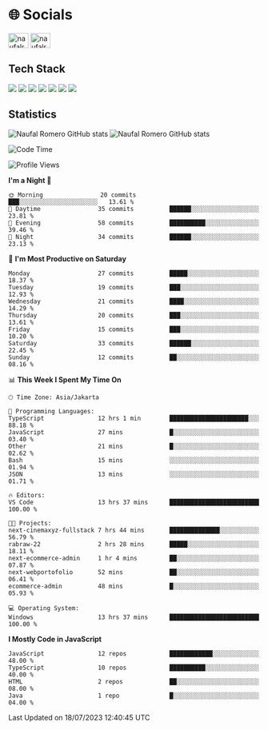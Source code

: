 <h1 align="">🌐 Socials</h1>
<p align="left">
<a href="https://linkedin.com/in/naufal-romero-putra-pratama-9ab816177/" target="blank"><img align="center" src="https://raw.githubusercontent.com/rahuldkjain/github-profile-readme-generator/master/src/images/icons/Social/linked-in-alt.svg" alt="naufalromero" height="30" width="40" /></a>
<a href="https://instagram.com/naufalromero" target="blank"><img align="center" src="https://raw.githubusercontent.com/rahuldkjain/github-profile-readme-generator/master/src/images/icons/Social/instagram.svg" alt="naufalromero" height="30" width="40" /></a>
</p>


<h2 align="">Tech Stack</h2>
<div align="">
  <img src="https://img.shields.io/badge/next.js-000000?style=for-the-badge&logo=nextdotjs&logoColor=white"/>
 <img src="https://img.shields.io/badge/typescript-%23007ACC.svg?style=for-the-badge&logo=typescript&logoColor=white"/>
 <img src="https://img.shields.io/badge/react-%2320232a.svg?style=for-the-badge&logo=react&logoColor=%2361DAFB"/>
 <img src="https://img.shields.io/badge/tailwindcss-%2338B2AC.svg?style=for-the-badge&logo=tailwind-css&logoColor=white"/>
 <img src="https://img.shields.io/badge/Prisma-3982CE?style=for-the-badge&logo=Prisma&logoColor=white"/>
 <img src="https://img.shields.io/badge/javascript-%23323330.svg?style=for-the-badge&logo=javascript&logoColor=%23F7DF1E"/>
 <img src="https://img.shields.io/badge/java-%23ED8B00.svg?style=for-the-badge&logo=openjdk&logoColor=white"/>
</div>


<h2 align="">Statistics</h2>
<div align="">
<img src="https://github-readme-stats-xi-nine-74.vercel.app/api?username=romves&show_icons=true&theme=tokyonight&include_all_commits=true&count_private=true" alt="Naufal Romero GitHub stats"/>
<img src="https://github-readme-stats-xi-nine-74.vercel.app/api/top-langs/?username=romves&theme=tokyonight&hide_border=false&include_all_commits=true&count_private=true&layout=compact" alt="Naufal Romero GitHub stats"/>
</div>

<!--START_SECTION:waka-->
![Code Time](http://img.shields.io/badge/Code%20Time-177%20hrs%2016%20mins-blue)

![Profile Views](http://img.shields.io/badge/Profile%20Views-29-blue)

**I'm a Night 🦉** 

```text
🌞 Morning                20 commits          ███░░░░░░░░░░░░░░░░░░░░░░   13.61 % 
🌆 Daytime                35 commits          ██████░░░░░░░░░░░░░░░░░░░   23.81 % 
🌃 Evening                58 commits          ██████████░░░░░░░░░░░░░░░   39.46 % 
🌙 Night                  34 commits          ██████░░░░░░░░░░░░░░░░░░░   23.13 % 
```
📅 **I'm Most Productive on Saturday** 

```text
Monday                   27 commits          █████░░░░░░░░░░░░░░░░░░░░   18.37 % 
Tuesday                  19 commits          ███░░░░░░░░░░░░░░░░░░░░░░   12.93 % 
Wednesday                21 commits          ████░░░░░░░░░░░░░░░░░░░░░   14.29 % 
Thursday                 20 commits          ███░░░░░░░░░░░░░░░░░░░░░░   13.61 % 
Friday                   15 commits          ███░░░░░░░░░░░░░░░░░░░░░░   10.20 % 
Saturday                 33 commits          ██████░░░░░░░░░░░░░░░░░░░   22.45 % 
Sunday                   12 commits          ██░░░░░░░░░░░░░░░░░░░░░░░   08.16 % 
```


📊 **This Week I Spent My Time On** 

```text
🕑︎ Time Zone: Asia/Jakarta

💬 Programming Languages: 
TypeScript               12 hrs 1 min        ██████████████████████░░░   88.18 % 
JavaScript               27 mins             █░░░░░░░░░░░░░░░░░░░░░░░░   03.40 % 
Other                    21 mins             █░░░░░░░░░░░░░░░░░░░░░░░░   02.62 % 
Bash                     15 mins             ░░░░░░░░░░░░░░░░░░░░░░░░░   01.94 % 
JSON                     13 mins             ░░░░░░░░░░░░░░░░░░░░░░░░░   01.71 % 

🔥 Editors: 
VS Code                  13 hrs 37 mins      █████████████████████████   100.00 % 

🐱‍💻 Projects: 
next-cinemaxyz-fullstack 7 hrs 44 mins       ██████████████░░░░░░░░░░░   56.79 % 
rabraw-22                2 hrs 28 mins       █████░░░░░░░░░░░░░░░░░░░░   18.11 % 
next-ecommerce-admin     1 hr 4 mins         ██░░░░░░░░░░░░░░░░░░░░░░░   07.87 % 
next-webportofolio       52 mins             ██░░░░░░░░░░░░░░░░░░░░░░░   06.41 % 
ecommerce-admin          48 mins             █░░░░░░░░░░░░░░░░░░░░░░░░   05.93 % 

💻 Operating System: 
Windows                  13 hrs 37 mins      █████████████████████████   100.00 % 
```

**I Mostly Code in JavaScript** 

```text
JavaScript               12 repos            ████████████░░░░░░░░░░░░░   48.00 % 
TypeScript               10 repos            ██████████░░░░░░░░░░░░░░░   40.00 % 
HTML                     2 repos             ██░░░░░░░░░░░░░░░░░░░░░░░   08.00 % 
Java                     1 repo              █░░░░░░░░░░░░░░░░░░░░░░░░   04.00 % 
```




 Last Updated on 18/07/2023 12:40:45 UTC
<!--END_SECTION:waka-->
